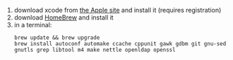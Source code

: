 1.  download xcode from [the Apple site](http://developer.apple.com/tools/download/) and install it
    (requires registration)
1.  download [HomeBrew](https://brew.sh/) and install it
1.  in a terminal:
      ```
      brew update && brew upgrade 
      brew install autoconf automake ccache cppunit gawk gdbm git gnu-sed gnutls grep libtool m4 make nettle openldap openssl
      ```
